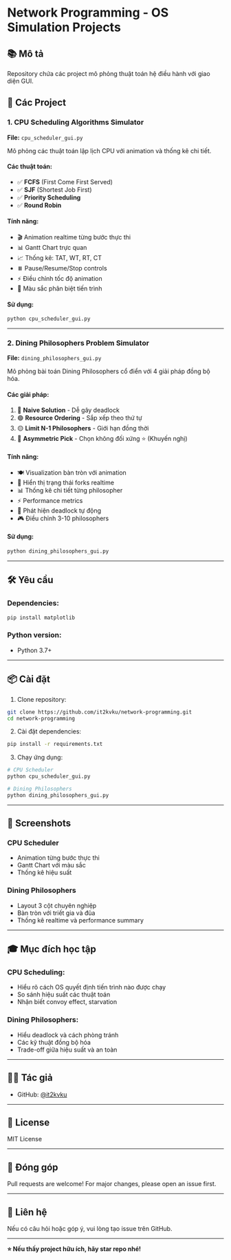 # Network Programming - OS Simulation Projects

## 📚 Mô tả
Repository chứa các project mô phỏng thuật toán hệ điều hành với giao diện GUI.

## 🎯 Các Project

### 1. CPU Scheduling Algorithms Simulator
**File:** `cpu_scheduler_gui.py`

Mô phỏng các thuật toán lập lịch CPU với animation và thống kê chi tiết.

#### Các thuật toán:
- ✅ **FCFS** (First Come First Served)
- ✅ **SJF** (Shortest Job First)
- ✅ **Priority Scheduling**
- ✅ **Round Robin**

#### Tính năng:
- 🎬 Animation realtime từng bước thực thi
- 📊 Gantt Chart trực quan
- 📈 Thống kê: TAT, WT, RT, CT
- ⏸️ Pause/Resume/Stop controls
- ⚡ Điều chỉnh tốc độ animation
- 🎨 Màu sắc phân biệt tiến trình

#### Sử dụng:
```bash
python cpu_scheduler_gui.py
```

---

### 2. Dining Philosophers Problem Simulator
**File:** `dining_philosophers_gui.py`

Mô phỏng bài toán Dining Philosophers cổ điển với 4 giải pháp đồng bộ hóa.

#### Các giải pháp:
1. 🔴 **Naive Solution** - Dễ gây deadlock
2. 🟢 **Resource Ordering** - Sắp xếp theo thứ tự
3. 🟡 **Limit N-1 Philosophers** - Giới hạn đồng thời
4. 🔵 **Asymmetric Pick** - Chọn không đối xứng ⭐ (Khuyến nghị)

#### Tính năng:
- 🍽️ Visualization bàn tròn với animation
- 🥢 Hiển thị trạng thái forks realtime
- 📊 Thống kê chi tiết từng philosopher
- ⚡ Performance metrics
- 🔴 Phát hiện deadlock tự động
- 🎮 Điều chỉnh 3-10 philosophers

#### Sử dụng:
```bash
python dining_philosophers_gui.py
```

---

## 🛠️ Yêu cầu

### Dependencies:
```bash
pip install matplotlib
```

### Python version:
- Python 3.7+

---

## 📦 Cài đặt

1. Clone repository:
```bash
git clone https://github.com/it2kvku/network-programming.git
cd network-programming
```

2. Cài đặt dependencies:
```bash
pip install -r requirements.txt
```

3. Chạy ứng dụng:
```bash
# CPU Scheduler
python cpu_scheduler_gui.py

# Dining Philosophers
python dining_philosophers_gui.py
```

---

## 📸 Screenshots

### CPU Scheduler
- Animation từng bước thực thi
- Gantt Chart với màu sắc
- Thống kê hiệu suất

### Dining Philosophers
- Layout 3 cột chuyên nghiệp
- Bàn tròn với triết gia và đũa
- Thống kê realtime và performance summary

---

## 🎓 Mục đích học tập

### CPU Scheduling:
- Hiểu rõ cách OS quyết định tiến trình nào được chạy
- So sánh hiệu suất các thuật toán
- Nhận biết convoy effect, starvation

### Dining Philosophers:
- Hiểu deadlock và cách phòng tránh
- Các kỹ thuật đồng bộ hóa
- Trade-off giữa hiệu suất và an toàn

---

## 👨‍💻 Tác giả
- GitHub: [@it2kvku](https://github.com/it2kvku)

---

## 📝 License
MIT License

---

## 🤝 Đóng góp
Pull requests are welcome! For major changes, please open an issue first.

---

## 📧 Liên hệ
Nếu có câu hỏi hoặc góp ý, vui lòng tạo issue trên GitHub.

---

**⭐ Nếu thấy project hữu ích, hãy star repo nhé!**
